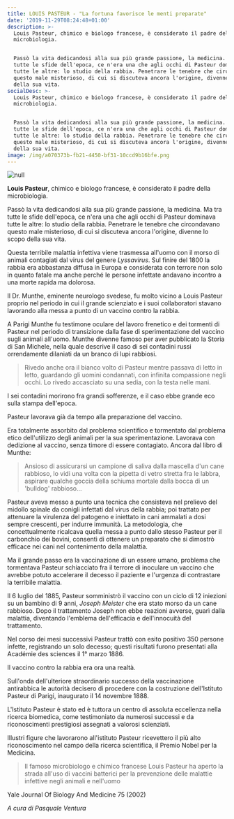 ```yaml
---
title: LOUIS PASTEUR - "La fortuna favorisce le menti preparate"
date: '2019-11-29T08:24:48+01:00'
description: >-
  Louis Pasteur, chimico e biologo francese, è considerato il padre della
  microbiologia.


  Passò la vita dedicandosi alla sua più grande passione, la medicina. Ma tra
  tutte le sfide dell'epoca, ce n'era una che agli occhi di Pasteur dominava
  tutte le altre: lo studio della rabbia. Penetrare le tenebre che circondavano
  questo male misterioso, di cui si discuteva ancora l'origine, divenne lo scopo
  della sua vita.
socialDesc: >-
  Louis Pasteur, chimico e biologo francese, è considerato il padre della
  microbiologia.


  Passò la vita dedicandosi alla sua più grande passione, la medicina. Ma tra
  tutte le sfide dell'epoca, ce n'era una che agli occhi di Pasteur dominava
  tutte le altre: lo studio della rabbia. Penetrare le tenebre che circondavano
  questo male misterioso, di cui si discuteva ancora l'origine, divenne lo scopo
  della sua vita.
image: /img/a070373b-fb21-4450-bf31-10ccd9b16bfe.png
---
```

![null](/img/a070373b-fb21-4450-bf31-10ccd9b16bfe.png)

**Louis Pasteur**, chimico e biologo francese, è considerato il padre della microbiologia. 

Passò la vita dedicandosi alla sua più grande passione, la medicina. Ma tra tutte le sfide dell'epoca, ce n'era una che agli occhi di Pasteur dominava tutte le altre: lo studio della rabbia. Penetrare le tenebre che circondavano questo male misterioso, di cui si discuteva ancora l'origine, divenne lo scopo della sua vita.

Questa terribile malattia infettiva viene trasmessa all'uomo con il morso di animali contagiati dal virus del genere _Lyssavirus_. Sul finire del 1800 la rabbia era abbastanza diffusa in Europa e considerata con terrore non solo in quanto fatale ma anche perché le persone infettate andavano incontro a una morte rapida ma dolorosa.

Il Dr. Munthe, eminente neurologo svedese, fu molto vicino a Louis Pasteur proprio nel periodo in cui il grande scienziato e i suoi collaboratori stavano lavorando alla messa a punto di un vaccino contro la rabbia.

A Parigi Munthe fu testimone oculare del lavoro frenetico e dei tormenti di Pasteur nel periodo di transizione dalla fase di sperimentazione del vaccino sugli animali all'uomo. Munthe divenne famoso per aver pubblicato la Storia di San Michele, nella quale descrive il caso di sei contadini russi orrendamente dilaniati da un branco di lupi rabbiosi.

> Rivedo anche ora il bianco volto di Pasteur mentre passava di letto in letto, guardando gli uomini condannati, con infinita compassione negli occhi. Lo rivedo accasciato su una sedia, con la testa nelle mani.

I sei contadini morirono fra grandi sofferenze, e il caso ebbe grande eco sulla stampa dell'epoca.

Pasteur lavorava già da tempo alla preparazione del vaccino.

Era totalmente assorbito dal problema scientifico e tormentato dal problema etico dell'utilizzo degli animali per la sua sperimentazione. Lavorava con dedizione al vaccino, senza timore di essere contagiato. Ancora dal libro di Munthe:

> Ansioso di assicurarsi un campione di saliva  dalla mascella d'un cane rabbioso, lo vidi una volta con la pipetta di vetro stretta fra le labbra, aspirare qualche goccia della schiuma mortale dalla bocca di un 'bulldog' rabbioso...

Pasteur aveva messo a punto una tecnica che consisteva nel prelievo del midollo spinale da conigli infettati dal virus della rabbia; poi trattato per attenuare la virulenza del patogeno e iniettato in cani ammalati a dosi sempre crescenti, per indurre immunità. La metodologia, che concettualmente ricalcava quella messa a punto dallo stesso Pasteur per il carbonchio dei bovini, consentì di ottenere un preparato che si dimostrò efficace nei cani nel contenimento della malattia.

Ma il grande passo era la vaccinazione di un essere umano, problema che tormentava Pasteur schiacciato fra il terrore di inoculare un vaccino che avrebbe potuto accelerare il decesso il paziente e l'urgenza di contrastare la terribile malattia.

Il 6 luglio del 1885, Pasteur somministrò il vaccino con un ciclo di 12 iniezioni su un bambino di 9 anni, _Joseph Meister_ che era stato morso da un cane rabbioso. Dopo il trattamento Joseph non ebbe reazioni avverse, guarì dalla malattia, diventando l'emblema dell'efficacia e dell'innocuità del trattamento.

Nel corso dei mesi successivi Pasteur trattò con esito positivo 350 persone infette, registrando un solo decesso; questi risultati furono presentati alla Académie des sciences il 1° marzo 1886. 

Il vaccino contro la rabbia era ora una realtà.

Sull'onda dell'ulteriore straordinario successo della vaccinazione antirabbica le autorità decisero di procedere con la costruzione dell'Istituto Pasteur di Parigi, inaugurato il 14 novembre 1888.

L'Istituto Pasteur è stato ed è tuttora un centro di assoluta eccellenza nella ricerca biomedica, come testimoniato da numerosi successi e da riconoscimenti prestigiosi assegnati a valorosi scienziati.

Illustri figure che lavorarono all'istituto Pasteur ricevettero il più alto riconoscimento nel campo della ricerca scientifica, il Premio Nobel per la Medicina.

> Il famoso microbiologo e chimico francese Louis Pasteur ha aperto la strada all'uso di vaccini batterici per la prevenzione delle malattie infettive negli animali e nell'uomo

Yale Journal Of Biology And Medicine 75 (2002)

_A cura di Pasquale Ventura_
